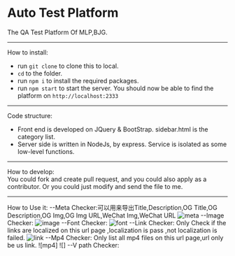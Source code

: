 # Auto Test Platform

The QA Test Platform Of MLP,BJG.

--- 
How to install:  
- run `git clone` to clone this to local.
- `cd` to the folder.
- run `npm i` to install the required packages.
- run `npm start` to start the server.
You should now be able to find the platform on `http://localhost:2333`
---


Code structure:  
- Front end is developed on JQuery & BootStrap. sidebar.html is the category list.
- Server side is written in NodeJs, by express. Service is isolated as some low-level functions.
---
How to develop:  
You could fork and create pull request, and you could also apply as a contributor. Or you could just modify and send the file to me.

---
How to Use it:
--Meta Checker:可以用来导出Title,Description,OG Title,OG Description,OG Img,OG Img URL,WeChat Img,WeChat URL
![meta](https://raw.githubusercontent.com/edel-ma/AutoTestPlatform/master/Readimg/meta.png)
--Image Checker:
![image](https://raw.githubusercontent.com/edel-ma/AutoTestPlatform/master/Readimg/Image.png)
--Font Checker:
![font]()
--Link Checker:
Only Check if the links are localized  on this url page ,localization is pass ,not localization is failed.
![link]()
--Mp4 Checker:
Only list all mp4 files on this url page,url only be us link.
![mp4]
![]
--V path Checker: